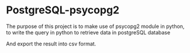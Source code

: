 # PostgreSQL-psycopg2
The purpose of this project is to make use of psycopg2 module in python, to write the query in python to retrieve data in postgreSQL database

And export the result into csv format.
